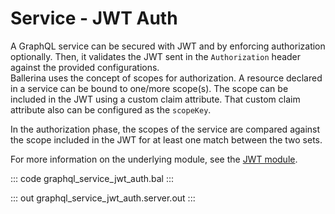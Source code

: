 # Service - JWT Auth

A GraphQL service can be secured with JWT and by enforcing
authorization optionally. Then, it validates the JWT sent in the
`Authorization` header against the provided configurations.<br/>
Ballerina uses the concept of scopes for authorization. A resource declared
in a service can be bound to one/more scope(s). The scope can be included
in the JWT using a custom claim attribute. That custom claim attribute
also can be configured as the `scopeKey`.

In the authorization phase, the scopes of the service are compared
against the scope included in the JWT for at least one match between the two
sets.

For more information on the underlying module, 
see the [JWT module](https://docs.central.ballerina.io/ballerina/jwt/latest/).

::: code graphql_service_jwt_auth.bal :::

::: out graphql_service_jwt_auth.server.out :::